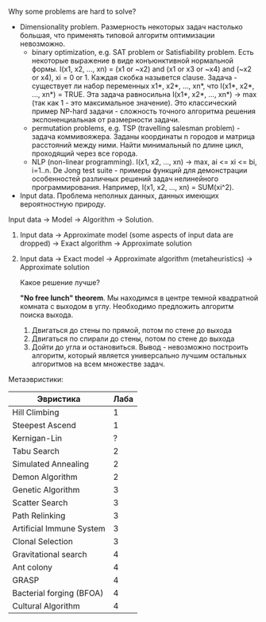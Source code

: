 Why some problems are hard to solve?

- Dimensionality problem. Размерность некоторых задач настолько большая, что применять типовой алгоритм оптимизации невозможно. 
  - binary optimization, e.g. SAT problem or Satisfiability problem. Есть некоторые выражение в виде конъюнктивной нормальной формы. I(x1, x2, ..., xn) = (x1 or ~x2) and (x1 or x3 or ~x4) and (~x2 or x4), xi = 0 or 1. Каждая скобка назывется clause. Задача - существует ли набор переменных x1*, x2*, ..., xn*, что I(x1*, x2*, ..., xn*) = TRUE.
  Эта задача равносильна I(x1*, x2*, ..., xn*) -> max (так как 1 - это максимальное значение). Это классический пример NP-hard задачи - сложность точного алгоритма решения экспоненциальная от размерности задачи. 
  - permutation problems, e.g. TSP (travelling salesman problem) - задача коммивояжера. Заданы координаты n городов и матрица расстояний между ними. Найти минимальный по длине цикл, проходящий через все города.
  - NLP (non-linear programming). I(x1, x2, ..., xn) -> max, ai <= xi <= bi, i=1..n. De Jong test suite - примеры функций для демонстрации особенностей различных решений задач нелинейного программирования. Например, I(x1, x2, ..., xn) = SUM(xi^2).
 - Input data. Проблема неполных данных, данных имеющих вероятностную природу.
	
Input data -> Model -> Algorithm -> Solution.
1. Input data -> Approximate model (some aspects of input data are dropped) -> Exact algorithm -> Approximate solution
2. Input data -> Exact model -> Approximate algorithm (metaheuristics) -> Approximate solution

	Какое решение лучше?
    
	**"No free lunch" theorem**. Мы находимся в центре темной квадратной комната с выходом в углу. Необходимо предложить алгоритм поиска выхода. 
	 1. Двигаться до стены по прямой, потом по стене до выхода
	 2. Двигаться по спирали до стены, потом по стене до выхода
	 3. Дойти до угла и остановиться. 
	Вывод - невозможно построить алгоритм, который является универсально лучшим остальных алгоритмов на всем множестве задач.

Метаэвристики:

| Эвристика                | Лаба |
|-----------------------------|---|
| Hill Climbing               | 1 |
| Steepest Ascend             | 1 |
| Kernigan-Lin                | ? |
| Tabu Search                 | 2 |
| Simulated Annealing         | 2 |
| Demon Algorithm             | 2 |
| Genetic Algorithm           | 3 |
| Scatter Search              | 3 |
| Path Relinking              | 3 |
| Artificial Immune System    | 3 |
| Clonal Selection            | 3 |
| Gravitational search        | 4 |
| Ant colony                  | 4 |
| GRASP                       | 4 |
| Bacterial forging (BFOA)    | 4 |
| Cultural Algorithm          | 4 |
